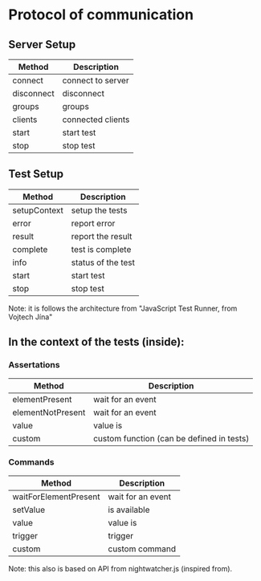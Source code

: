 # Protocol of communication


## Server Setup


| Method                     | Description           |
| -------------------------- |-----------------------|
| connect                    | connect to server     |
| disconnect                 | disconnect            |
| groups                     | groups                |
| clients                    | connected clients     |
| start                      | start test            |
| stop                       | stop test             |


## Test Setup

| Method                     | Description           |
| -------------------------- |-----------------------|
| setupContext               | setup the tests       |
| error                      | report error          |
| result                     | report the result     |
| complete                   | test is complete      |
| info                       | status of the test    |
| start                      | start test            |
| stop                       | stop test             |


Note: it is follows the architecture from "JavaScript Test Runner, from Vojtech Jína"


## In the context of the tests (inside):

### Assertations 

| Method            | Description                                 |
| ----------------- |---------------------------------------------|
| elementPresent    | wait for an event                           |
| elementNotPresent | wait for an event                           |
| value             | value is                                    |
| custom            | custom function (can be defined in tests)   |


### Commands

| Method                        | Description                     |
| ----------------------------- |---------------------------------|
| waitForElementPresent         | wait for an event               |
| setValue                      | is available                    |
| value                         | value is                        |
| trigger                       | trigger                         |
| custom                        | custom command                  |



Note: this also is based on API from nightwatcher.js (inspired from).